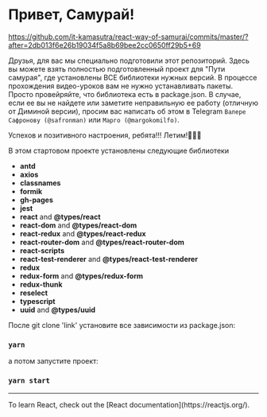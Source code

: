 # Привет, Самурай! 

https://github.com/it-kamasutra/react-way-of-samurai/commits/master/?after=2db013f6e26b19034f5a8b69bee2cc0650ff29b5+69

Друзья, для вас мы специально подготовили этот репозиторий. Здесь вы можете взять полностью подготовленный проект для "Пути самурая", где установлены ВСЕ библиотеки нужных версий.
В процессе прохождения видео-уроков вам не нужно устанавливать пакеты. Просто провейряйте, что библиотека есть в package.json.
В случае, если ее вы не найдете или заметите неправильную ее работу (отличную от Диминой версии), 
просим вас написать об этом в Telegram `Валере Сафронову (@safronman)` или `Марго (@margokomilfo)`.

Успехов и позитивного настроения, ребята!!! Летим!🚀🚀🚀

В этом стартовом проекте установлены следующие библиотеки

- **antd** 
- **axios** 
- **classnames**
- **formik**
- **gh-pages**
- **jest**
- **react** and **@types/react**
- **react-dom** and **@types/react-dom**
- **react-redux** and **@types/react-redux**
- **react-router-dom** and **@types/react-router-dom**
- **react-scripts** 
- **react-test-renderer** and **@types/react-test-renderer**
- **redux**
- **redux-form** and **@types/redux-form**
- **redux-thunk**
- **reselect**
- **typescript** 
- **uuid** and **@types/uuid**

После git clone 'link' установите все зависимости из package.json:
### `yarn`

а потом запустите проект:
### `yarn start`


<hr>
To learn React, check out the [React documentation](https://reactjs.org/).
